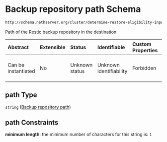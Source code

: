 # Backup repository path Schema

```txt
http://schema.nethserver.org/cluster/determine-restore-eligibility-input.json#/properties/path
```

Path of the Restic backup repository in the destination

| Abstract            | Extensible | Status         | Identifiable            | Custom Properties | Additional Properties | Access Restrictions | Defined In                                                                                                            |
| :------------------ | :--------- | :------------- | :---------------------- | :---------------- | :-------------------- | :------------------ | :-------------------------------------------------------------------------------------------------------------------- |
| Can be instantiated | No         | Unknown status | Unknown identifiability | Forbidden         | Allowed               | none                | [determine-restore-eligibility-input.json\*](cluster/determine-restore-eligibility-input.json "open original schema") |

## path Type

`string` ([Backup repository path](determine-restore-eligibility-input-properties-backup-repository-path.md))

## path Constraints

**minimum length**: the minimum number of characters for this string is: `1`
